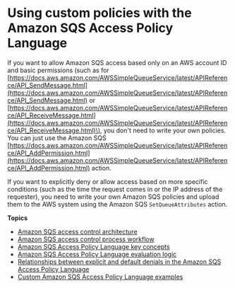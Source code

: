 # Using custom policies with the Amazon SQS Access Policy Language<a name="sqs-creating-custom-policies"></a>

If you want to allow Amazon SQS access based only on an AWS account ID and basic permissions \(such as for [https://docs.aws.amazon.com/AWSSimpleQueueService/latest/APIReference/API_SendMessage.html](https://docs.aws.amazon.com/AWSSimpleQueueService/latest/APIReference/API_SendMessage.html) or [https://docs.aws.amazon.com/AWSSimpleQueueService/latest/APIReference/API_ReceiveMessage.html](https://docs.aws.amazon.com/AWSSimpleQueueService/latest/APIReference/API_ReceiveMessage.html)\), you don't need to write your own policies\. You can just use the Amazon SQS [https://docs.aws.amazon.com/AWSSimpleQueueService/latest/APIReference/API_AddPermission.html](https://docs.aws.amazon.com/AWSSimpleQueueService/latest/APIReference/API_AddPermission.html) action\.

If you want to explicitly deny or allow access based on more specific conditions \(such as the time the request comes in or the IP address of the requester\), you need to write your own Amazon SQS policies and upload them to the AWS system using the Amazon SQS `SetQueueAttributes` action\.

**Topics**
+ [Amazon SQS access control architecture](sqs-creating-custom-policies-architecture.md)
+ [Amazon SQS access control process workflow](sqs-creating-custom-policies-process-workflow.md)
+ [Amazon SQS Access Policy Language key concepts](sqs-creating-custom-policies-key-concepts.md)
+ [Amazon SQS Access Policy Language evaluation logic](sqs-creating-custom-policies-evaluation-logic.md)
+ [Relationships between explicit and default denials in the Amazon SQS Access Policy Language](sqs-creating-custom-policies-relationships-between-explicit-default-denials.md)
+ [Custom Amazon SQS Access Policy Language examples](sqs-creating-custom-policies-access-policy-examples.md)